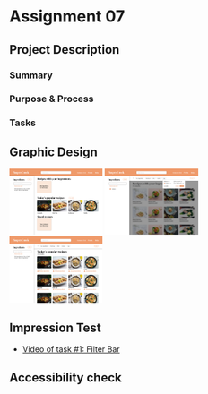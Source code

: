 # Assignment 07

## Project Description
### Summary
### Purpose & Process
### Tasks

## Graphic Design
<img src="/Supercookv1-1.png" width="33%"> <img src="/Supercookv1-2.png" width="33%"> <img src="/Supercookv1-3.png" width="33%">





## Impression Test
- [Video of task #1: Filter Bar](https://drive.google.com/file/d/1dLMsZhbfQUZEcuvh6Z1fpi8qtATg_HNz/view?usp=sharing)


## Accessibility check
